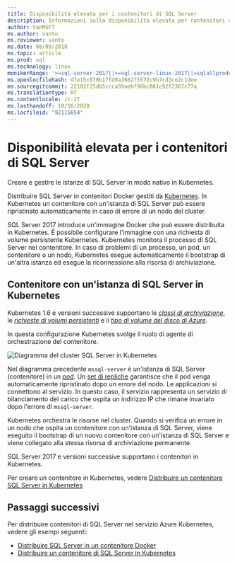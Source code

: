 ```yaml
---
title: Disponibilità elevata per i contenitori di SQL Server
description: Informazioni sulla disponibilità elevata per contenitori di SQL Server. Informazioni anche sulla distribuzione di un contenitore con SQL Server in Kubernetes.
author: VanMSFT
ms.author: vanto
ms.reviewer: vanto
ms.date: 08/09/2018
ms.topic: article
ms.prod: sql
ms.technology: linux
monikerRange: '>=sql-server-2017||>=sql-server-linux-2017||=sqlallproducts-allversions'
ms.openlocfilehash: d7e15c070b17fd0a3682f5572c9b7cd3ce2c1dee
ms.sourcegitcommit: 22102f25db5ccca39aebf96bc861c92f2367c77a
ms.translationtype: HT
ms.contentlocale: it-IT
ms.lasthandoff: 10/16/2020
ms.locfileid: "92115654"
---
```

# <a name="high-availability-for-sql-server-containers"></a>Disponibilità elevata per i contenitori di SQL Server

Creare e gestire le istanze di SQL Server in modo nativo in Kubernetes.

Distribuire SQL Server in contenitori Docker gestiti da [Kubernetes](https://kubernetes.io/). In Kubernetes un contenitore con un'istanza di SQL Server può essere ripristinato automaticamente in caso di errore di un nodo del cluster.

SQL Server 2017 introduce un'immagine Docker che può essere distribuita in Kubernetes. È possibile configurare l'immagine con una richiesta di volume persistente Kubernetes. Kubernetes monitora il processo di SQL Server nel contenitore. In caso di problemi di un processo, un pod, un contenitore o un nodo, Kubernetes esegue automaticamente il bootstrap di un'altra istanza ed esegue la riconnessione alla risorsa di archiviazione.

## <a name="container-with-sql-server-instance-on-kubernetes"></a>Contenitore con un'istanza di SQL Server in Kubernetes

Kubernetes 1.6 e versioni successive supportano le [*classi di archiviazione*](https://kubernetes.io/docs/concepts/storage/storage-classes/), le [*richieste di volumi persistenti*](https://kubernetes.io/docs/concepts/storage/storage-classes/#persistentvolumeclaims) e il [*tipo di volume del disco di Azure*](https://github.com/kubernetes/examples/tree/master/staging/volumes/azure_disk). 

In questa configurazione Kubernetes svolge il ruolo di agente di orchestrazione del contenitore. 

![Diagramma del cluster SQL Server in Kubernetes](media/tutorial-sql-server-containers-kubernetes/kubernetes-sql.png)

Nel diagramma precedente `mssql-server` è un'istanza di SQL Server (contenitore) in un [*pod*](https://kubernetes.io/docs/concepts/workloads/pods/pod/). Un [set di repliche](https://kubernetes.io/docs/concepts/workloads/controllers/replicaset/) garantisce che il pod venga automaticamente ripristinato dopo un errore del nodo. Le applicazioni si connettono al servizio. In questo caso, il servizio rappresenta un servizio di bilanciamento del carico che ospita un indirizzo IP che rimane invariato dopo l'errore di `mssql-server`.

Kubernetes orchestra le risorse nel cluster. Quando si verifica un errore in un nodo che ospita un contenitore con un'istanza di SQL Server, viene eseguito il bootstrap di un nuovo contenitore con un'istanza di SQL Server e viene collegato alla stessa risorsa di archiviazione permanente.

SQL Server 2017 e versioni successive supportano i contenitori in Kubernetes.

Per creare un contenitore in Kubernetes, vedere [Distribuire un contenitore SQL Server in Kubernetes](tutorial-sql-server-containers-kubernetes.md)

## <a name="next-steps"></a>Passaggi successivi

Per distribuire contenitori di SQL Server nel servizio Azure Kubernetes, vedere gli esempi seguenti:
* [Distribuire SQL Server in un contenitore Docker](./sql-server-linux-docker-container-deployment.md)
* [Distribuire un contenitore di SQL Server in Kubernetes](tutorial-sql-server-containers-kubernetes.md)